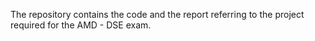 The repository contains the code and the report referring to the project required for the AMD - DSE exam. 
